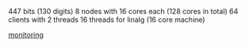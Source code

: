 447 bits (130 digits)
8 nodes with 16 cores each (128 cores in total)
64 clients with 2 threads
16 threads for linalg (16 core machine)

[monitoring](https://console.cloud.google.com/monitoring/dashboards/builder/73fee302-005b-432f-924d-68e88ae2ebf5?project=cado-nfs-cloud&dashboardBuilderState=%257B%2522editModeEnabled%2522:false%257D&startTime=20220601T123019-07:00&endTime=20220601T143019-07:00)
